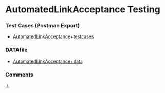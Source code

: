 # AutomatedLinkAcceptance Testing

### Test Cases (Postman Export)
- [AutomatedLinkAcceptance+testcases](./AutomatedLinkAcceptance+testcases.json)

### DATAfile
- [AutomatedLinkAcceptance+data](./AutomatedLinkAcceptance+data.json)

### Comments
./.
